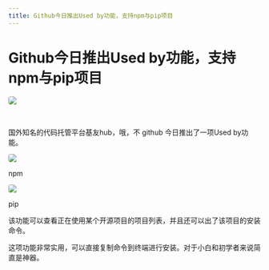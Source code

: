 ```yaml
---
title: Github今日推出Used by功能，支持npm与pip项目
---
```


# Github今日推出Used by功能，支持npm与pip项目

<p><img src="http://p1.pstatp.com/large/dfic-imagehandler/32892963-6b75-4582-a5bf-1cea55df4d22" img_width="1023" img_height="682" data-image_ids="[&quot;editorial_489917195756503178&quot;]" style="margin: 1em auto; padding: 0px; border: 0px; font: inherit; vertical-align: baseline; word-break: break-word; max-width: 100%; display: block; border-radius: 4px;"/></p><p class="pgc-img-caption" style="margin-top: 0px; margin-bottom: 0px; padding: 0px; border: 0px; font: inherit; vertical-align: baseline; word-break: break-word;"><br/></p><p style="margin-top: 1em; margin-bottom: 0px; padding: 0px; border: 0px; font: inherit; vertical-align: baseline; word-break: break-word;">国外知名的代码托管平台基友hub，哦，不 github 今日推出了一项Used by功能。</p><p><img src="http://p3.pstatp.com/large/pgc-image/243be7a3902d4a48ba1caf1a4f895314" img_width="2128" img_height="1056" data-image_ids="[]" style="margin: 1em auto; padding: 0px; border: 0px; font: inherit; vertical-align: baseline; word-break: break-word; max-width: 100%; display: block; border-radius: 4px;"/></p><p class="pgc-img-caption" style="margin-top: 0px; margin-bottom: 0px; padding: 0px; border: 0px; font: inherit; vertical-align: baseline; word-break: break-word;">npm</p><p><img src="http://p3.pstatp.com/large/pgc-image/980bf505aae9475a9a2cf995e012e602" img_width="2310" img_height="962" data-image_ids="[]" style="margin: 1em auto; padding: 0px; border: 0px; font: inherit; vertical-align: baseline; word-break: break-word; max-width: 100%; display: block; border-radius: 4px;"/></p><p class="pgc-img-caption" style="margin-top: 0px; margin-bottom: 0px; padding: 0px; border: 0px; font: inherit; vertical-align: baseline; word-break: break-word;">pip</p><p style="margin-top: 1em; margin-bottom: 0px; padding: 0px; border: 0px; font: inherit; vertical-align: baseline; word-break: break-word;">该功能可以查看正在使用某个开源项目的项目列表，并且还可以出了该项目的安装命令。</p><p style="margin-top: 1em; margin-bottom: 0px; padding: 0px; border: 0px; font: inherit; vertical-align: baseline; word-break: break-word;">这项功能非常实用，可以直接复制命令到终端进行安装。对于小白和初学者来说简直是神器。</p><div class="sfoot_p" style="margin: 0px; padding: 0px; border: 0px; font-variant-numeric: inherit; font-variant-east-asian: inherit; font-stretch: inherit; font-size: 14px; line-height: inherit; font-family: helvetica, Arial, &quot;Hiragino Sans GB&quot;, &quot;Microsoft YaHei&quot;, simsun; vertical-align: baseline; word-break: break-word; height: 140px; color: rgb(89, 89, 89); white-space: normal;"></div><p><br/></p>


